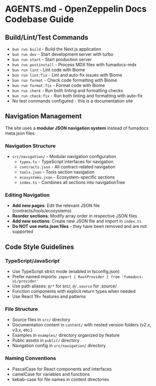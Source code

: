 # AGENTS.md - OpenZeppelin Docs Codebase Guide

## Build/Lint/Test Commands
- `bun run build` - Build the Next.js application
- `bun run dev` - Start development server with turbo
- `bun run start` - Start production server
- `bun run postinstall` - Process MDX files with fumadocs-mdx
- `bun run lint` - Lint code with Biome
- `bun run lint:fix` - Lint and auto-fix issues with Biome
- `bun run format` - Check code formatting with Biome
- `bun run format:fix` - Format code with Biome
- `bun run check` - Run both linting and formatting checks
- `bun run check:fix` - Run both linting and formatting with auto-fix
- No test commands configured - this is a documentation site

## Navigation Management
The site uses a **modular JSON navigation system** instead of fumadocs meta.json files:

### Navigation Structure
- `src/navigation/` - Modular navigation configuration
  - `types.ts` - TypeScript interfaces for navigation
  - `contracts.json` - All contract-related navigation
  - `tools.json` - Tools section navigation
  - `ecosystems.json` - Ecosystem-specific sections
  - `index.ts` - Combines all sections into navigationTree

### Editing Navigation
- **Add new pages**: Edit the relevant JSON file (contracts/tools/ecosystems)
- **Reorder sections**: Modify array order in respective JSON files
- **Add new sections**: Create new JSON file and import in `index.ts`
- **Do NOT use meta.json files** - they have been removed and are not supported

## Code Style Guidelines

### TypeScript/JavaScript
- Use TypeScript strict mode (enabled in tsconfig.json)
- Prefer named imports: `import { RootProvider } from 'fumadocs-ui/provider'`
- Use path aliases: `@/*` for src/, `@/.source` for .source/
- Function components with explicit return types when needed
- Use React 19+ features and patterns

### File Structure
- Source files in `src/` directory
- Documentation content in `content/` with nested version folders (v2.x, v3.x, etc.)
- Examples in `examples/` directory organized by feature
- Public assets in `public/` directory
- Navigation config in `src/navigation/` directory

### Naming Conventions
- PascalCase for React components and interfaces
- camelCase for variables and functions
- kebab-case for file names in content directories
